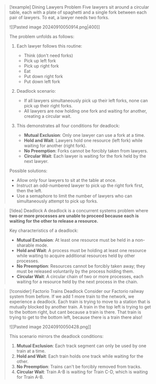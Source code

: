 > [!example] Dining Lawyers Problem
> Five lawyers sit around a circular table, each with a plate of spaghetti and a single fork between each pair of lawyers. To eat, a lawyer needs two forks.
> 
> ![[Pasted image 20240910050914.png|400]]
> 
> The problem unfolds as follows:
> 1. Each lawyer follows this routine:
>    - Think (don't need forks)
>    - Pick up left fork
>    - Pick up right fork
>    - Eat
>    - Put down right fork
>    - Put down left fork
> 
> 2. Deadlock scenario:
>    - If all lawyers simultaneously pick up their left forks, none can pick up their right forks.
>    - All lawyers are now holding one fork and waiting for another, creating a circular wait.
> 
> 3. This demonstrates all four conditions for deadlock:
>    - **Mutual Exclusion**: Only one lawyer can use a fork at a time.
>    - **Hold and Wait**: Lawyers hold one resource (left fork) while waiting for another (right fork).
>    - **No Preemption**: Forks cannot be forcibly taken from lawyers.
>    - **Circular Wait**: Each lawyer is waiting for the fork held by the next lawyer.
> 
> Possible solutions:
> - Allow only four lawyers to sit at the table at once.
> - Instruct an odd-numbered lawyer to pick up the right fork first, then the left.
> - Use a semaphore to limit the number of lawyers who can simultaneously attempt to pick up forks.

> [!idea] Deadlock
> A deadlock is a concurrent systems problem where **two or more processes are unable to proceed because each is waiting for the other to release a resource.**
> 
> Key characteristics of a deadlock:
> - **Mutual Exclusion**: At least one resource must be held in a non-sharable mode.
> - **Hold and Wait**: A process must be holding at least one resource while waiting to acquire additional resources held by other processes.
> - **No Preemption**: Resources cannot be forcibly taken away; they must be released voluntarily by the process holding them.
> - **Circular Wait**: A circular chain of two or more processes, each waiting for a resource held by the next process in the chain.

> [!consider] Factorio Trains Deadlock
> Consider our Factorio railway system from before. If we add 1 more train to the network, we experience a deadlock. Each train is trying to move to a station that is mutually blocked by another train. A train in the top left is trying to get to the bottom right, but cant because a train is there. That train is trying to get to the bottom left, because there is a train there also!
> 
> ![[Pasted image 20240910050428.png]]
> 
> 
> This scenario mirrors the deadlock conditions:
> 1. **Mutual Exclusion**: Each track segment can only be used by one train at a time.
> 2. **Hold and Wait**: Each train holds one track while waiting for the other.
> 3. **No Preemption**: Trains can't be forcibly removed from tracks.
> 4. **Circular Wait**: Train A-B is waiting for Train C-D, which is waiting for Train A-B.
